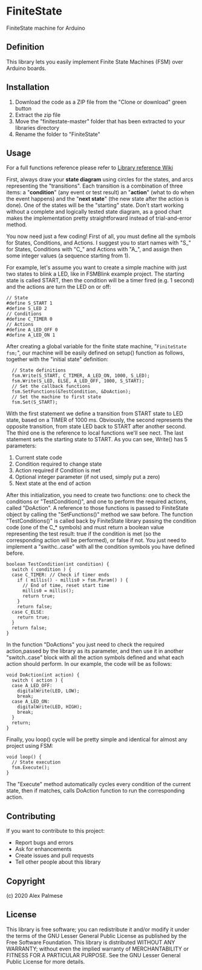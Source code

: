 # FiniteState
FiniteState machine for Arduino
## Definition
This library lets you easily implement Finite State Machines (FSM) over Arduino boards.
## Installation
1) Download the code as a ZIP file from the "Clone or download" green button
2) Extract the zip file
3) Move the "finitestate-master" folder that has been extracted to your libraries directory
4) Rename the folder to "FiniteState"
## Usage
For a full functions reference please refer to [Library reference Wiki](https://github.com/dotto59/finitestate/wiki/Library-Reference)

First, always draw your **state diagram** using circles for the states, and arcs representing the "transitions". Each transition is a combination of three items: a "**condition**" (any event or test result) an "**action**" (what to do when the event happens) and the "**next state**" (the new state after the action is done). One of the states will be the "starting" state. Don't start working without a complete and logically tested state diagram, as a good chart makes the implementation pretty straightforward instead of trial-and-error method.

You now need just a few coding! First of all, you must define all the symbols for States, Conditions, and Actions. I suggest you to start names with "S_" for States, Conditions with "C_" and Actions with "A_", and assign then some integer values (a sequence starting from 1).

For example, let's assume you want to create a simple machine with just two states to blink a LED, like in FSMBlink example project. The starting state is called START, then the condition will be a timer fired (e.g. 1 second) and the actions are turn the LED on or off:
```
// State
#define S_START 1
#define S_LED 2
// Conditions
#define C_TIMER 0
// Actions
#define A_LED_OFF 0
#define A_LED_ON 1
```
After creating a global variable for the finite state machine, "``FiniteState fsm;``", our machine will be easily defined on setup() function as follows, together with the "initial state" definition:
```
  // State definitions
  fsm.Write(S_START, C_TIMER, A_LED_ON, 1000, S_LED);
  fsm.Write(S_LED, ELSE, A_LED_OFF, 1000, S_START);
  // Set the callback functions
  fsm.SetFunctions(&TestCondition, &DoAction);
  // Set the machine to first state
  fsm.Set(S_START);
```
With the first statement we define a transition from START state to LED state, based on a TIMER of 1000 ms. Obviously, the second represents the opposite transition, from state LED back to START after another second. The third one is the reference to local functions we'll see nect. The last statement sets the starting state to START.
As you can see, Write() has 5 parameters:
1) Current state code
2) Condition required to change state
3) Action required if Condition is met
4) Optional integer parameter (if not used, simply put a zero)
5) Next state at the end of action

After this initialization, you need to create two functions: one to check the conditions or "TestCondition()", and one to perform the required actions, called "DoAction". A reference to those functions is passed to FiniteState object by calling the "SetFunctions()" method we saw before.
The function "TestConditions()" is called back by FiniteState library passing the condition code (one of the C_* symbols) and must  return a boolean value representing the test result: true if the condition is met (so the corresponding action will be performed), or false if not. You just need to implement a "swithc..case" with all the condition symbols you have defined before.
```
boolean TestCondition(int condition) {
  switch ( condition ) {
  case C_TIMER: // Check if timer ends
    if ( millis() - millis0 > fsm.Param() ) {
      // End of time, reset start time
      millis0 = millis();
      return true;
    }
    return false;
  case C_ELSE:
    return true;
  }
  return false;
}
```
In the function "DoActions" you just need to check the required action,passed by the library as its parameter, and then use it in another "switch..case" block with all the action symbols defined and what each action should perform.
In our example, the code will be as follows:
```
void DoAction(int action) {
  switch ( action ) {
  case A_LED_OFF:
    digitalWrite(LED, LOW);
    break;
  case A_LED_ON:
    digitalWrite(LED, HIGH);
    break;
  }
  return;
}
```
Finally, you loop() cycle will be pretty simple and identical for almost any project using FSM:
```
void loop() {
  // State execution
  fsm.Execute();
}
```
The "Execute" method automatically cycles every condition of the current state, then if matches, calls DoAction function to run the corresponding action.

## Contributing
If you want to contribute to this project:
* Report bugs and errors
* Ask for enhancements
* Create issues and pull requests
* Tell other people about this library
## Copyright
(c) 2020 Alex Palmese
## License
This library is free software; you can redistribute it and/or modify it under the terms of the GNU Lesser General Public License as published by the Free Software Foundation.
This library is distributed WITHOUT ANY WARRANTY; without even the implied warranty of MERCHANTABILITY or FITNESS FOR A PARTICULAR PURPOSE.  See the GNU Lesser General Public License for more details. 
